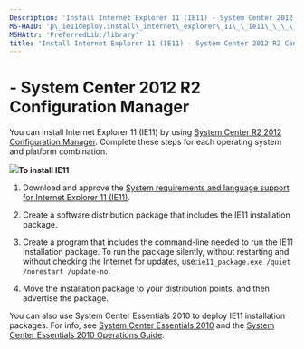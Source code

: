 ```yaml
---
Description: 'Install Internet Explorer 11 (IE11) - System Center 2012 R2 Configuration Manager'
MS-HAID: 'p\_ie11deploy.install\_internet\_explorer\_11\_\_ie11\_\_\_\_system\_center\_2012\_r2\_configuration\_manager'
MSHAttr: 'PreferredLib:/library'
title: 'Install Internet Explorer 11 (IE11) - System Center 2012 R2 Configuration Manager'
---
```


#  - System Center 2012 R2 Configuration Manager


You can install Internet Explorer 11 (IE11) by using [System Center R2 2012 Configuration Manager](http://go.microsoft.com/fwlink/p/?linkid=276664). Complete these steps for each operating system and platform combination.

![](../common/wedge.gif)**To install IE11**

1.  Download and approve the [System requirements and language support for Internet Explorer 11 (IE11)](system-requirements-and-language-support-for-ie11.md).

2.  Create a software distribution package that includes the IE11 installation package.

3.  Create a program that includes the command-line needed to run the IE11 installation package. To run the package silently, without restarting and without checking the Internet for updates, use:`ie11_package.exe /quiet /norestart /update-no`.

4.  Move the installation package to your distribution points, and then advertise the package.

You can also use System Center Essentials 2010 to deploy IE11 installation packages. For info, see [System Center Essentials 2010](http://go.microsoft.com/fwlink/p/?linkid=395200) and the [System Center Essentials 2010 Operations Guide](http://go.microsoft.com/fwlink/?LinkId=214266).

 

 



